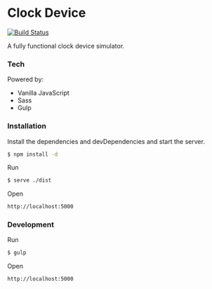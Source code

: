 # Clock Device

[![Build Status](https://travis-ci.org/joemccann/dillinger.svg?branch=master)](https://travis-ci.org/joemccann/dillinger)

A fully functional clock device simulator.

### Tech

Powered by:

* Vanilla JavaScript
* Sass
* Gulp

### Installation

Install the dependencies and devDependencies and start the server.

```sh
$ npm install -d
```

Run

```sh
$ serve ./dist
```

Open
```sh
http://localhost:5000
```

### Development

Run
```sh
$ gulp
```

Open
```sh
http://localhost:5000
```
